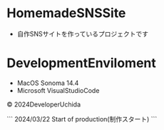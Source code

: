 # HomemadeSNSSite
- 自作SNSサイトを作っているプロジェクトです
# DevelopmentEnviloment
- MacOS Sonoma 14.4
- Microsoft VisualStudioCode
<p>
&copy; 2024DeveloperUchida
</p>
```
2024/03/22 Start of production(制作スタート)
```
